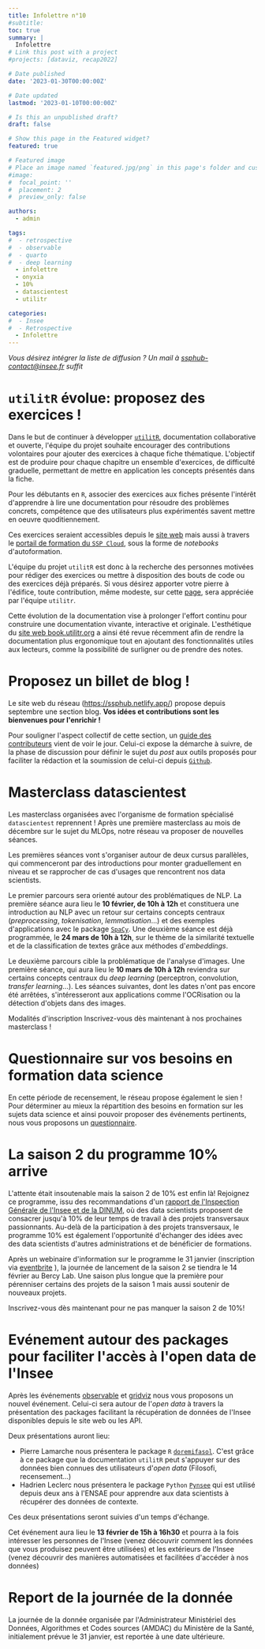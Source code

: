 ```yaml
---
title: Infolettre n°10
#subtitle: 
toc: true
summary: |
  Infolettre
# Link this post with a project
#projects: [dataviz, recap2022]

# Date published
date: '2023-01-30T00:00:00Z'

# Date updated
lastmod: '2023-01-10T00:00:00Z'

# Is this an unpublished draft?
draft: false

# Show this page in the Featured widget?
featured: true

# Featured image
# Place an image named `featured.jpg/png` in this page's folder and customize its options here.
#image:
#  focal_point: ''
#  placement: 2
#  preview_only: false

authors:
  - admin

tags:
#  - retrospective
#  - observable
#  - quarto
#  - deep learning
  - infolettre
  - onyxia
  - 10%
  - datascientest
  - utilitr

categories:
#  - Insee
#  - Retrospective
  - Infolettre
---
```



*Vous désirez intégrer la liste de diffusion ? Un mail à <ssphub-contact@insee.fr> suffit*

# `utilitR` évolue: proposez des exercices !

Dans le but de continuer à développer [`utilitR`](https://www.book.utilitr.org/), 
documentation collaborative et ouverte,
l'équipe du projet souhaite encourager
des contributions volontaires pour ajouter des exercices à chaque fiche thématique.
L'objectif est de produire pour chaque chapitre un ensemble d'exercices, de difficulté graduelle,
permettant de mettre en application les concepts présentés dans la fiche. 

Pour les débutants en `R`, associer des exercices aux fiches
présente l'intérêt d'apprendre à lire une documentation pour résoudre des problèmes concrets, compétence que 
des utilisateurs plus expérimentés savent mettre en oeuvre quoditiennement. 

Ces exercices seraient accessibles depuis le [site web](https://www.book.utilitr.org/)
mais aussi à travers
le [portail de formation du `SSP Cloud`](https://www.sspcloud.fr/formation),
sous la forme de _notebooks_ d'autoformation. 

L'équipe du projet `utilitR` est donc à la
recherche des personnes motivées pour rédiger des exercices ou mettre à disposition
des bouts de code ou des exercices déjà préparés.
Si vous désirez apporter votre pierre à l'édifice, toute contribution, même modeste, 
sur cette [page](https://github.com/InseeFrLab/utilitR/issues/462),
sera appréciée par l'équipe `utilitr`.

Cette évolution de la documentation vise à prolonger l'effort continu pour 
construire une documentation vivante, interactive et originale. 
L'esthétique du [site web book.utilitr.org](https://www.book.utilitr.org/)
a ainsi été revue récemment afin de rendre la documentation plus ergonomique
tout en ajoutant des fonctionnalités utiles aux lecteurs, comme la
possibilité de surligner ou de prendre des notes. 


# Proposez un billet de blog !

Le site web du réseau (https://ssphub.netlify.app/) propose depuis septembre une section blog. 
__Vos idées et contributions sont les bienvenues pour l'enrichir !__

Pour souligner l'aspect collectif de cette section,
un [guide des contributeurs](https://github.com/InseeFrLab/ssphub/blob/main/CONTRIBUTING.md) 
vient de voir le jour. Celui-ci expose la démarche à suivre, de la phase de 
discussion pour définir le sujet du _post_ aux outils proposés pour faciliter la rédaction 
et la soumission de celui-ci depuis [`Github`](https://github.com/InseeFrLab/ssphub).

# Masterclass datascientest

Les masterclass organisées avec
l'organisme de formation spécialisé `datascientest`
reprennent ! Après une première masterclass au mois de décembre sur
le sujet du MLOps, notre réseau va proposer de nouvelles séances.

Les premières séances vont s'organiser autour de deux cursus parallèles, qui 
commenceront par des introductions pour monter graduellement en niveau 
et se rapprocher de cas d'usages que rencontrent nos data scientists. 

Le premier parcours sera orienté autour des problématiques de NLP. 
La première séance aura lieu le __10 février, de 10h à 12h__ et constituera
une introduction au NLP avec un retour sur certains concepts
centraux (_preprocessing_, _tokenisation_, _lemmatisation_...) et des
exemples d'applications avec le package [`SpaCy`](https://spacy.io/). 
Une deuxième séance est déjà programmée, le __24 mars de 10h à 12h__, sur 
le thème de la similarité textuelle et de la classification de textes grâce
aux méthodes d'_embeddings_. 

Le deuxième parcours cible la problématique de l'analyse d'images. Une première séance,
qui aura lieu le __10 mars de 10h à 12h__ reviendra sur certains concepts 
centraux du _deep learning_ (perceptron, convolution, _transfer learning_...).
Les séances suivantes, dont les dates n'ont pas encore été arrêtées, s'intéresseront aux 
applications comme l'OCRisation ou la détection d'objets dans des images. 

Modalités d'inscription
Inscrivez-vous dès maintenant à nos prochaines masterclass !

# Questionnaire sur vos besoins en formation data science

En cette période de recensement, le réseau propose également le sien !
Pour déterminer au mieux la répartition des besoins en formation sur les
sujets data science et ainsi pouvoir proposer des
événements pertinents, 
nous vous
proposons un [questionnaire](https://framaforms.org/besoin-de-formations-en-data-science-1674150129).


# La saison 2 du programme 10% arrive 

L'attente était insoutenable mais la saison 2 de 10% est enfin là!
Rejoignez ce programme, issu des
recommandations d'un [rapport de l'Inspection Générale de l'Insee et de la DINUM](https://www.numerique.gouv.fr/uploads/RAPPORT-besoins-competences-donnee.pdf),
où des data scientists proposent de consacrer jusqu'à 10% de leur temps de travail à
des projets transversaux passionnants.
Au-delà de la participation à des projets transversaux, le programme 10% est également l'opportunité 
d'échanger des idées avec des data scientists d'autres administrations et de bénéficier de formations.

Après un webinaire d'information sur le programme le 31 janvier (inscription via [eventbrite](https://www.eventbrite.fr/e/billets-saison-2023-du-programme-10-webinaire-dinformation-520302437597) ),
la journée de lancement de la saison 2 se tiendra le 14 février au Bercy Lab.
Une saison plus longue que la première pour pérenniser certains des projets de la saison 1 mais aussi soutenir de
nouveaux projets. 

Inscrivez-vous dès maintenant pour ne pas manquer la saison 2 de 10%!

# Evénement autour des packages pour faciliter l'accès à l'open data de l'Insee

Après les événements [observable](https://projet-utilitr-898785-user.user.lab.sspcloud.fr/talk/presentation-dobservable-par-nicolas-lambert/)
et [gridviz](https://projet-utilitr-898785-user.user.lab.sspcloud.fr/talk/presentation-de-gridviz-par-julien-gaffuri/)
nous vous proposons un
nouvel événement. Celui-ci sera autour de l'_open data_ à travers la présentation des 
packages facilitant la récupération de données de l'Insee disponibles
depuis le site web ou les API.

Deux présentations auront lieu:
- Pierre Lamarche nous présentera le package `R` [`doremifasol`](https://github.com/InseeFrLab/DoReMIFaSol). C'est grâce à ce package que la documentation `utilitR` peut s'appuyer sur des données bien connues des utilisateurs d'_open data_ (Filosofi, recensement...)
- Hadrien Leclerc nous présentera le package `Python` [`Pynsee`](https://github.com/InseeFrLab/pynsee) qui est utilisé depuis deux ans à l'ENSAE pour apprendre aux data scientists à récupérer des données de contexte. 
 
Ces deux présentations seront suivies d'un temps d'échange.

Cet événement aura lieu le __13 février de 15h à 16h30__ et pourra à la fois intéresser les personnes de l'Insee (venez découvrir comment les données que vous produisez peuvent être utilisées) et les extérieurs de l'Insee (venez découvrir des manières automatisées et facilitées d'accéder à nos données)

<!------
# L'ENSAE adopte le dragon Onyxia

Le dragon [Onyxia](https://www.onyxia.sh/), le logiciel open source derrière le [SSP Cloud](https://www.sspcloud.fr/)
vient de pondre un nouvel oeuf, à l'ENSAE. 

Les élèves de l'ENSAE, déjà familiarisés à la plateforme par le
cours de ["Python pour la data science"](https://pythonds.linogaliana.fr/) ou par celui
de [mise en production de projets data science](https://ensae-reproductibilite.netlify.app/),
devraient prochainement rencontrer celle-ci dans plus d'enseignements d'informatique. 

L'ENSAE avance bien sur le projet de développer sa propre
implémentation de la plateforme, afin de la proposer pour les enseignements et 
les projets de l'école, et ainsi former les élèves aux technologies modernes de
l'écosystème de la data science. 
--------------->

# Report de la journée de la donnée

La journée de la donnée organisée par l'Administrateur Ministériel
des Données, Algorithmes et Codes sources (AMDAC) du Ministère de la Santé, initialement prévue
le 31 janvier, est reportée à une date ultérieure.  


